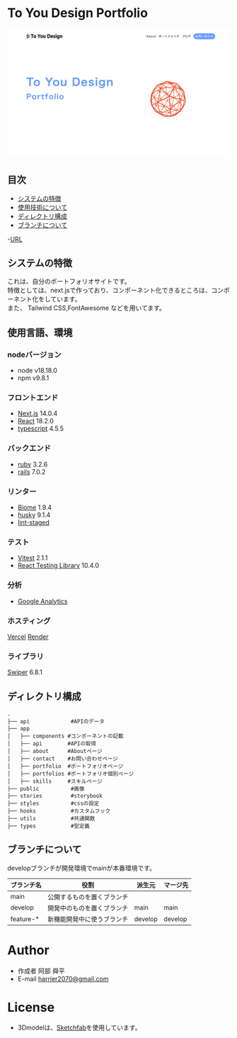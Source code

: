 
# To You Design Portfolio

![image](/public/images/portfolio/portfolio_top3.png)

## 目次
- [システムの特徴](#system-feature)
- [使用技術について](#technology-used)
- [ディレクトリ構成](#directory-structure)
- [ブランチについて](#technology-used)

-[URL](https://to-you-design.vercel.app/)

<h2 id="system-feature">システムの特徴</h2>
 これは、自分のポートフォリオサイトです。<br>
 特徴としては、next.jsで作っており、コンポーネント化できるところは、コンポーネント化をしています。<br>
 また、 Tailwind CSS,FontAwesome などを用いてます。

<h2 id="technology-used">使用言語、環境</h2>

### nodeバージョン

- node v18.18.0
- npm v9.8.1

### フロントエンド

- [Next.js](https://nextjs.org/) 14.0.4
- [React](https://ja.reactjs.org/) 18.2.0
- [typescript](https://www.typescriptlang.org/) 4.5.5

### バックエンド

- [ruby](https://www.ruby-lang.org/ja/) 3.2.6
- [rails](https://rubyonrails.org/) 7.0.2

### リンター
- [Biome](https://biomejs.dev/ja/) 1.9.4
- [husky](https://typicode.github.io/husky/) 9.1.4
- [lint-staged](https://github.com/lint-staged/lint-staged) 

### テスト
- [Vitest](https://vitejs.dev/guide/features.html) 2.1.1
- [React Testing Library](https://testing-library.com/docs/react-testing-library/intro/) 10.4.0

### 分析
- [Google Analytics](https://developers.google.com/analytics?hl=ja)

### ホスティング

[Vercel](https://vercel.com/)
[Render](https://render.com/)

### ライブラリ
[Swiper](https://swiperjs.com/react) 6.8.1

<h2 id="technology-used">ディレクトリ構成</h2>

```
.
├── api             #APIのデータ
├── app
│   ├── components #コンポーネントの記載
│   ├── api        #APIの取得
│   ├── about      #Aboutページ
│   ├── contact    #お問い合わせページ
│   ├── portfolio  #ポートフォリオページ
│   ├── portfolios #ポートフォリオ個別ページ
│   ├── skills     #スキルページ
├── public          #画像
├── stories         #storybook
├── styles          #cssの設定
├── hooks           #カスタムフック
├── utils           #共通関数
├── types           #型定義
```

<h2 id="technology-used">ブランチについて</h2>

developブランチが開発環境でmainが本番環境です。

| ブランチ名 | 役割                               | 派生元  | マージ先        |
| ---------- | ---------------------------------- | ------- | --------------- |
| main       | 公開するものを置くブランチ         |         |                 |
| develop    | 開発中のものを置くブランチ         | main    | main            |
| feature-\* | 新機能開発中に使うブランチ         | develop | develop         |

# Author
 
* 作成者 阿部 舜平
* E-mail harrier2070@gmail.com

# License

* 3Dmodelは、[Sketchfab](https://sketchfab.com/3d-models/red-triangular-cage-sphere-96e0750262fb450fa2c8bc5a1e879fcc)を使用しています。 